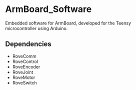 # ArmBoard_Software
Embedded software for ArmBoard, developed for the Teensy microcontroller using Arduino.

## Dependencies
- RoveComm
- RoveControl
- RoveEncoder
- RoveJoint
- RoveMotor
- RoveSwitch